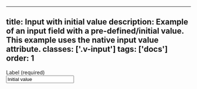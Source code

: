 <!--
 *              Copyright (c) 2025 Visa, Inc.
 *
 * Licensed under the Apache License, Version 2.0 (the "License");
 * you may not use this file except in compliance with the License.
 * You may obtain a copy of the License at
 *
 *         http://www.apache.org/licenses/LICENSE-2.0
 *
 * Unless required by applicable law or agreed to in writing, software
 * distributed under the License is distributed on an "AS IS" BASIS,
 * WITHOUT WARRANTIES OR CONDITIONS OF ANY KIND, either express or implied.
 * See the License for the specific language governing permissions and
 * limitations under the License.
 *
 -->
---
title: Input with initial value
description: Example of an input field with a pre-defined/initial value. This example uses the native input value attribute. 
classes: ['.v-input']
tags: ['docs']
order: 1
---

<div class="v-flex v-flex-col v-gap-4">
  <label class="v-label" for="input-test-initial">
    Label (required)
  </label>
  <div class="v-input-container v-surface v-flex-row">
    <input class="v-input" id="input-test-initial" name="text-input-initial" type="text" value="Initial value" />
  </div>
</div>
